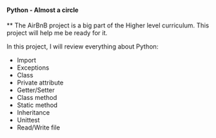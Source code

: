 #### Python - Almost a circle
** The AirBnB project is a big part of the Higher level curriculum. This project will help me be ready for it.

In this project, I will review everything about Python:

* Import
* Exceptions
* Class
* Private attribute
* Getter/Setter
* Class method
* Static method
* Inheritance
* Unittest
* Read/Write file